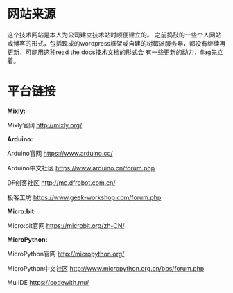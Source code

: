 # 网站来源

这个技术网站是本人为公司建立技术站时顺便建立的。
之前捣鼓的一些个人网站或博客的形式，包括现成的wordpress框架或自建的树莓派服务器，都没有继续再更新，可能用这种read the docs技术文档的形式会
有一些更新的动力，flag先立着。

# 平台链接

**Mixly:**

Mixly官网 <http://mixly.org/>

**Arduino:**

Arduino官网 <https://www.arduino.cc/>

Arduino中文社区 <https://www.arduino.cn/forum.php>

DF创客社区 <http://mc.dfrobot.com.cn/>

极客工坊 <https://www.geek-workshop.com/forum.php>

**Micro:bit:**

Micro:bit官网 <https://microbit.org/zh-CN/>

**MicroPython:**

MicroPython官网 <http://micropython.org/>

MicroPython中文社区 <http://www.micropython.org.cn/bbs/forum.php>

Mu IDE <https://codewith.mu/>

